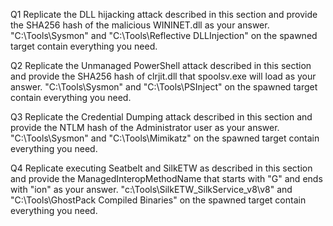 Q1  Replicate the DLL hijacking attack described in this section and provide the SHA256 hash of the malicious WININET.dll as your answer. "C:\Tools\Sysmon" and "C:\Tools\Reflective DLLInjection" on the spawned target contain everything you need.


Q2 Replicate the Unmanaged PowerShell attack described in this section and provide the SHA256 hash of clrjit.dll that spoolsv.exe will load as your answer. "C:\Tools\Sysmon" and "C:\Tools\PSInject" on the spawned target contain everything you need.

Q3 Replicate the Credential Dumping attack described in this section and provide the NTLM hash of the Administrator user as your answer. "C:\Tools\Sysmon" and "C:\Tools\Mimikatz" on the spawned target contain everything you need.


Q4  Replicate executing Seatbelt and SilkETW as described in this section and provide the ManagedInteropMethodName that starts with "G" and ends with "ion" as your answer. "c:\Tools\SilkETW_SilkService_v8\v8" and "C:\Tools\GhostPack Compiled Binaries" on the spawned target contain everything you need.
